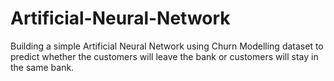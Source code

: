 # Artificial-Neural-Network
Building a simple Artificial Neural Network using Churn Modelling dataset to predict whether the customers will leave the bank or customers will stay in the same bank.
